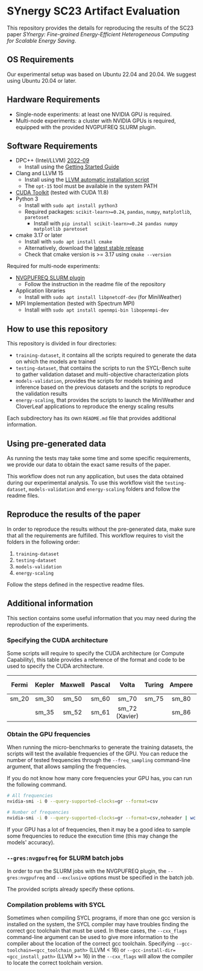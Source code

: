 # SYnergy SC23 Artifact Evaluation
This repository provides the details for reproducing the results of the SC23 paper *SYnergy: Fine-grained Energy-Efficient Heterogeneous Computing for Scalable Energy Saving*.

## OS Requirements
Our experimental setup was based on Ubuntu 22.04 and 20.04.
We suggest using Ubuntu 20.04 or later.

## Hardware Requirements
- Single-node experiments: at least one NVIDIA GPU is required.
- Multi-node experiments: a cluster with NVIDIA GPUs is required, equipped with the provided NVGPUFREQ SLURM plugin.

## Software Requirements
- DPC++ (Intel/LLVM) [2022-09](https://github.com/intel/llvm/releases/tag/2022-09)
  - Install using the [Getting Started Guide](https://github.com/intel/llvm/blob/sycl/sycl/doc/GetStartedGuide.md)
- Clang and LLVM 15
  - Install using the [LLVM automatic installation script](https://apt.llvm.org/#llvmsh)
  - The `opt-15` tool must be available in the system PATH
- [CUDA Toolkit](https://developer.nvidia.com/cuda-toolkit-archive) (tested with CUDA 11.8)
- Python 3
  - Install with `sudo apt install python3`
  - Required packages: `scikit-learn>=0.24`, `pandas`, `numpy`, `matplotlib`, `paretoset`
    - Install with `pip install scikit-learn>=0.24 pandas numpy matplotlib paretoset`
- cmake 3.17 or later
  - Install with `sudo apt install cmake`
  - Alternatively, download the [latest stable release](https://cmake.org/download/#latest)
  - Check that cmake version is >= 3.17 using `cmake --version`

Required for multi-node experiments: 
- [NVGPUFREQ SLURM plugin](https://github.com/LigateProject/slurm-nvgpufreq)
  - Follow the instruction in the readme file of the repository
- Application libraries
  - Install with `sudo apt install libpnetcdf-dev` (for MiniWeather)
- MPI Implementation (tested with Spectrum MPI)
  - Install with `sudo apt install openmpi-bin libopenmpi-dev`

## How to use this repository
This repository is divided in four directories:
- `training-dataset`, it contains all the scripts required to generate the data on which the models are trained
- `testing-dataset`, that contains the scripts to run the SYCL-Bench suite to gather validation dataset and multi-objective characterization plots
- `models-validation`, provides the scripts for models training and inference based on the previous datasets and the scripts to reproduce the validation results
- `energy-scaling`, that provides the scripts to launch the MiniWeather and CloverLeaf applications to reproduce the energy scaling results

Each subdirectory has its own `README.md` file that provides additional information.

## Using pre-generated data
As running the tests may take some time and some specific requirements, we provide our data to obtain the exact same results of the paper.

This workflow does not run any application, but uses the data obtained during our experimental analysis.
To use this workflow visit the `testing-dataset`, `models-validation` and `energy-scaling` folders and follow the readme files.

## Reproduce the results of the paper
In order to reproduce the results without the pre-generated data, make sure that all the requirements are fulfilled.
This workflow requires to visit the folders in the following order:
1. `training-dataset`
2. `testing-dataset`
3. `models-validation`
4. `energy-scaling`

Follow the steps defined in the respective readme files.

## Additional information
This section contains some useful information that you may need during the reproduction of the experiments.
### Specifying the CUDA architecture
Some scripts will require to specify the CUDA architecture (or Compute Capability), this table provides a reference of the format and code to be used to specify the CUDA architecture.

| Fermi | Kepler | Maxwell | Pascal |      Volta     | Turing | Ampere | Ada (Lovelace) |     Hopper    |
|:-----:|:------:|:-------:|:------:|:--------------:|:------:|:------:|:--------------:|:-------------:|
| sm_20 |  sm_30 |  sm_50  |  sm_60 |      sm_70     |  sm_75 |  sm_80 |      sm_89     |     sm_90     |
|       |  sm_35 |  sm_52  |  sm_61 | sm_72 (Xavier) |        |  sm_86 |                | sm_90a (Thor) |

### Obtain the GPU frequencies
When running the micro-benchmarks to generate the training datasets, the scripts will test the available frequencies of the GPU.
You can reduce the number of tested frequencies through the `--freq_sampling` command-line argument, that allows sampling the frequencies.

If you do not know how many core frequencies your GPU has, you can run the following command.
```bash
# All frequencies
nvidia-smi -i 0 --query-supported-clocks=gr --format=csv

# Number of frequencies
nvidia-smi -i 0 --query-supported-clocks=gr --format=csv,noheader | wc -l
```
If your GPU has a lot of frequencies, then it may be a good idea to sample some frequencies to reduce the execution time (this may change the models' accuracy).


### `--gres:nvgpufreq` for SLURM batch jobs
In order to run the SLURM jobs with the NVGPUFREQ plugin, the `--gres:nvgpufreq` and `--exclusive` options must be specified in the batch job.

The provided scripts already specify these options.

### Compilation problems with SYCL 
Sometimes when compiling SYCL programs, if more than one gcc version is installed on the system, the SYCL compiler may have troubles finding the correct gcc toolchain that must be used.
In these cases, the `--cxx_flags` command-line argument can be used to give more information to the compiler about the location of the correct gcc toolchain.
Specifying `--gcc-toolchain=<gcc_toolchain_path>` (LLVM < 16) or `--gcc-install-dir=<gcc_install_path>` (LLVM >= 16) in the `--cxx_flags` will allow the compiler to locate the correct toolchain version.